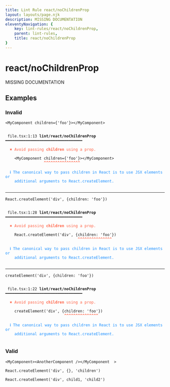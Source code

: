 ```yaml
---
title: Lint Rule react/noChildrenProp
layout: layouts/page.njk
description: MISSING DOCUMENTATION
eleventyNavigation: {
	key: lint-rules/react/noChildrenProp,
	parent: lint-rules,
	title: react/noChildrenProp
}
---
```


# react/noChildrenProp

MISSING DOCUMENTATION

<!-- EVERYTHING BELOW IS AUTOGENERATED. SEE SCRIPTS FOLDER FOR UPDATE SCRIPTS -->


## Examples
### Invalid
<pre class="language-text"><code class="language-text"><<span class="token variable">MyComponent</span> <span class="token attr-name">children</span><span class="token operator">=</span><span class="token punctuation">{</span><span class="token string">&apos;foo&apos;</span><span class="token punctuation">}</span>><<span class="token operator">/</span><span class="token variable">MyComponent</span>></code></pre>
<pre class="language-text"><code class="language-text">
 <span style="text-decoration-style: dotted;">file.tsx:1:13</span> <strong>lint/react/noChildrenProp</strong> ━━━━━━━━━━━━━━━━━━━━━━━━━━━━━━━━━━

  <strong><span style="color: Tomato;">✖ </span></strong><span style="color: Tomato;">Avoid passing </span><span style="color: Tomato;"><strong>children</strong></span><span style="color: Tomato;"> using a prop.</span>

    &lt;<span class="token variable">MyComponent</span> <span class="token attr-name">children</span><span class="token operator">=</span><span class="token punctuation">{</span><span class="token string">&apos;foo&apos;</span><span class="token punctuation">}</span>&gt;&lt;<span class="token operator">/</span><span class="token variable">MyComponent</span>&gt;
                 <span style="color: Tomato;"><strong>^</strong></span><span style="color: Tomato;"><strong>^</strong></span><span style="color: Tomato;"><strong>^</strong></span><span style="color: Tomato;"><strong>^</strong></span><span style="color: Tomato;"><strong>^</strong></span><span style="color: Tomato;"><strong>^</strong></span><span style="color: Tomato;"><strong>^</strong></span><span style="color: Tomato;"><strong>^</strong></span><span style="color: Tomato;"><strong>^</strong></span><span style="color: Tomato;"><strong>^</strong></span><span style="color: Tomato;"><strong>^</strong></span><span style="color: Tomato;"><strong>^</strong></span><span style="color: Tomato;"><strong>^</strong></span><span style="color: Tomato;"><strong>^</strong></span><span style="color: Tomato;"><strong>^</strong></span><span style="color: Tomato;"><strong>^</strong></span>

  <strong><span style="color: DodgerBlue;">ℹ </span></strong><span style="color: DodgerBlue;">The canonical way to pass children in React is to use JSX elements or</span>
    <span style="color: DodgerBlue;">additional arguments to React.createElement.</span>

</code></pre>

---------------

<pre class="language-text"><code class="language-text"><span class="token variable">React</span><span class="token punctuation">.</span><span class="token function">createElement</span><span class="token punctuation">(</span><span class="token string">&apos;div&apos;</span><span class="token punctuation">,</span> <span class="token punctuation">{</span><span class="token variable">children</span><span class="token punctuation">:</span> <span class="token string">&apos;foo&apos;</span><span class="token punctuation">}</span><span class="token punctuation">)</span></code></pre>
<pre class="language-text"><code class="language-text">
 <span style="text-decoration-style: dotted;">file.tsx:1:28</span> <strong>lint/react/noChildrenProp</strong> ━━━━━━━━━━━━━━━━━━━━━━━━━━━━━━━━━━

  <strong><span style="color: Tomato;">✖ </span></strong><span style="color: Tomato;">Avoid passing </span><span style="color: Tomato;"><strong>children</strong></span><span style="color: Tomato;"> using a prop.</span>

    <span class="token variable">React</span><span class="token punctuation">.</span><span class="token function">createElement</span><span class="token punctuation">(</span><span class="token string">&apos;div&apos;</span><span class="token punctuation">,</span> <span class="token punctuation">{</span><span class="token variable">children</span><span class="token punctuation">:</span> <span class="token string">&apos;foo&apos;</span><span class="token punctuation">}</span><span class="token punctuation">)</span>
                                <span style="color: Tomato;"><strong>^</strong></span><span style="color: Tomato;"><strong>^</strong></span><span style="color: Tomato;"><strong>^</strong></span><span style="color: Tomato;"><strong>^</strong></span><span style="color: Tomato;"><strong>^</strong></span><span style="color: Tomato;"><strong>^</strong></span><span style="color: Tomato;"><strong>^</strong></span><span style="color: Tomato;"><strong>^</strong></span><span style="color: Tomato;"><strong>^</strong></span><span style="color: Tomato;"><strong>^</strong></span><span style="color: Tomato;"><strong>^</strong></span><span style="color: Tomato;"><strong>^</strong></span><span style="color: Tomato;"><strong>^</strong></span><span style="color: Tomato;"><strong>^</strong></span><span style="color: Tomato;"><strong>^</strong></span>

  <strong><span style="color: DodgerBlue;">ℹ </span></strong><span style="color: DodgerBlue;">The canonical way to pass children in React is to use JSX elements or</span>
    <span style="color: DodgerBlue;">additional arguments to React.createElement.</span>

</code></pre>

---------------

<pre class="language-text"><code class="language-text"><span class="token function">createElement</span><span class="token punctuation">(</span><span class="token string">&apos;div&apos;</span><span class="token punctuation">,</span> <span class="token punctuation">{</span><span class="token variable">children</span><span class="token punctuation">:</span> <span class="token string">&apos;foo&apos;</span><span class="token punctuation">}</span><span class="token punctuation">)</span></code></pre>
<pre class="language-text"><code class="language-text">
 <span style="text-decoration-style: dotted;">file.tsx:1:22</span> <strong>lint/react/noChildrenProp</strong> ━━━━━━━━━━━━━━━━━━━━━━━━━━━━━━━━━━

  <strong><span style="color: Tomato;">✖ </span></strong><span style="color: Tomato;">Avoid passing </span><span style="color: Tomato;"><strong>children</strong></span><span style="color: Tomato;"> using a prop.</span>

    <span class="token function">createElement</span><span class="token punctuation">(</span><span class="token string">&apos;div&apos;</span><span class="token punctuation">,</span> <span class="token punctuation">{</span><span class="token variable">children</span><span class="token punctuation">:</span> <span class="token string">&apos;foo&apos;</span><span class="token punctuation">}</span><span class="token punctuation">)</span>
                          <span style="color: Tomato;"><strong>^</strong></span><span style="color: Tomato;"><strong>^</strong></span><span style="color: Tomato;"><strong>^</strong></span><span style="color: Tomato;"><strong>^</strong></span><span style="color: Tomato;"><strong>^</strong></span><span style="color: Tomato;"><strong>^</strong></span><span style="color: Tomato;"><strong>^</strong></span><span style="color: Tomato;"><strong>^</strong></span><span style="color: Tomato;"><strong>^</strong></span><span style="color: Tomato;"><strong>^</strong></span><span style="color: Tomato;"><strong>^</strong></span><span style="color: Tomato;"><strong>^</strong></span><span style="color: Tomato;"><strong>^</strong></span><span style="color: Tomato;"><strong>^</strong></span><span style="color: Tomato;"><strong>^</strong></span>

  <strong><span style="color: DodgerBlue;">ℹ </span></strong><span style="color: DodgerBlue;">The canonical way to pass children in React is to use JSX elements or</span>
    <span style="color: DodgerBlue;">additional arguments to React.createElement.</span>

</code></pre>
### Valid
<pre class="language-text"><code class="language-text"><<span class="token variable">MyComponent</span>><<span class="token variable">AnotherComponent</span> <span class="token operator">/</span>><<span class="token operator">/</span><span class="token variable">MyComponent</span>  ></code></pre>
<pre class="language-text"><code class="language-text"><span class="token variable">React</span><span class="token punctuation">.</span><span class="token function">createElement</span><span class="token punctuation">(</span><span class="token string">&apos;div&apos;</span><span class="token punctuation">,</span> <span class="token punctuation">{</span><span class="token punctuation">}</span><span class="token punctuation">,</span> <span class="token string">&apos;children&apos;</span><span class="token punctuation">)</span></code></pre>
<pre class="language-text"><code class="language-text"><span class="token variable">React</span><span class="token punctuation">.</span><span class="token function">createElement</span><span class="token punctuation">(</span><span class="token string">&apos;div&apos;</span><span class="token punctuation">,</span> <span class="token variable">child1</span><span class="token punctuation">,</span> <span class="token string">&apos;child2&apos;</span><span class="token punctuation">)</span></code></pre>
